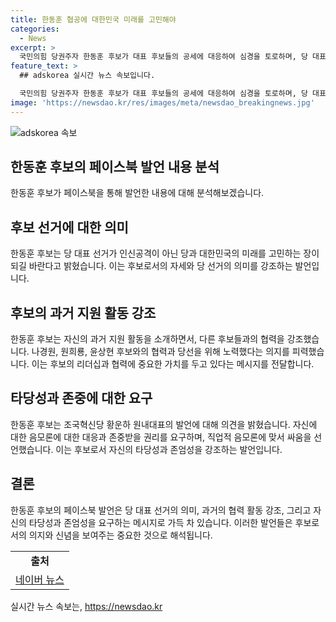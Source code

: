 ```yaml
---
title: 한동훈 협공에 대한민국 미래를 고민해야
categories:
  - News
excerpt: >
  국민의힘 당권주자 한동훈 후보가 대표 후보들의 공세에 대응하여 심경을 토로하며, 당 대표 선거를 당원과 국민의 미래를 고민하는 장으로 바라는 글을 게재했다. 한동훈 후보는 과거 선거에서 함께 했던 후보들에 대한 지지와 협력을 강조하며, 음모론과 싸움을 언급하며 논란에 대응했다.
feature_text: >
  ## adskorea 실시간 뉴스 속보입니다.

  국민의힘 당권주자 한동훈 후보가 대표 후보들의 공세에 대응하여 심경을 토로하며, 당 대표 선거를 당원과 국민의 미래를 고민하는 장으로 바라는 글을 게재했다. 한동훈 후보는 과거 선거에서 함께 했던 후보들에 대한 지지와 협력을 강조하며, 음모론과 싸움을 언급하며 논란에 대응했다.
image: 'https://newsdao.kr/res/images/meta/newsdao_breakingnews.jpg'
---
```


<p><img src="https://newsdao.kr/res/images/meta/newsdao_breakingnews.jpg" alt="adskorea 속보" /></p>

<h2 data-ke-size="size26">한동훈 후보의 페이스북 발언 내용 분석</h2>

<p data-ke-size="size16">한동훈 후보가 페이스북을 통해 발언한 내용에 대해 분석해보겠습니다.</p>

<h2 data-ke-size="size26">후보 선거에 대한 의미</h2>

<p data-ke-size="size16">한동훈 후보는 당 대표 선거가 인신공격이 아닌 당과 대한민국의 미래를 고민하는 장이 되길 바란다고 밝혔습니다. 이는 후보로서의 자세와 당 선거의 의미를 강조하는 발언입니다.</p>

<h2 data-ke-size="size26">후보의 과거 지원 활동 강조</h2>

<p data-ke-size="size16">한동훈 후보는 자신의 과거 지원 활동을 소개하면서, 다른 후보들과의 협력을 강조했습니다. 나경원, 원희룡, 윤상현 후보와의 협력과 당선을 위해 노력했다는 의지를 피력했습니다. 이는 후보의 리더십과 협력에 중요한 가치를 두고 있다는 메시지를 전달합니다.</p>

<h2 data-ke-size="size26">타당성과 존중에 대한 요구</h2>

<p data-ke-size="size16">한동훈 후보는 조국혁신당 황운하 원내대표의 발언에 대해 의견을 밝혔습니다. 자신에 대한 음모론에 대한 대응과 존중받을 권리를 요구하며, 직업적 음모론에 맞서 싸움을 선언했습니다. 이는 후보로서 자신의 타당성과 존엄성을 강조하는 발언입니다.</p>

<h2 data-ke-size="size26">결론</h2>

<p data-ke-size="size16">한동훈 후보의 페이스북 발언은 당 대표 선거의 의미, 과거의 협력 활동 강조, 그리고 자신의 타당성과 존엄성을 요구하는 메시지로 가득 차 있습니다. 이러한 발언들은 후보로서의 의지와 신념을 보여주는 중요한 것으로 해석됩니다.</p>

<table>
<tbody>
<tr>
<td style="text-align: center; height: 17px;"><b>출처</b></td>
</tr>
<tr>
<td style="text-align: center; height: 17px;"><a href="https://news.naver.com/main/read.nhn?mode=LSD&mid=sec&sid1=100&oid=008&aid=0004633245">네이버 뉴스</a></td>
</tr>
</tbody>
</table>
실시간 뉴스 속보는, <a href="https://newsdao.kr" rel="dofollow">https://newsdao.kr</a>


